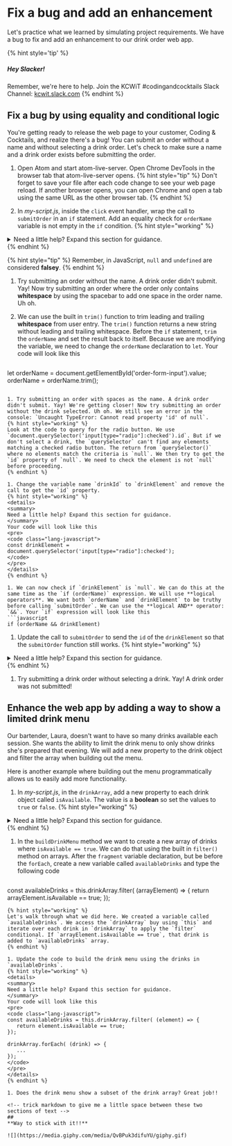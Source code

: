 # Fix a bug and add an enhancement

Let's practice what we learned by simulating project requirements. We have a bug to fix and add an enhancement to our drink order web app.

{% hint style='tip' %}
##### Hey Slacker!

Remember, we're here to help.
Join the KCWiT #codingandcocktails Slack Channel: [kcwit.slack.com](http://kcwit.slack.com)
{% endhint %}


## Fix a bug by using equality and conditional logic
You're getting ready to release the web page to your customer, Coding & Cocktails, and realize there's a bug! You can submit an order without a name and without selecting a drink order. Let's check to make sure a name and a drink order exists before submitting the order.

1. Open Atom and start atom-live-server. Open Chrome DevTools in the browser tab that atom-live-server opens.
   {% hint style="tip" %}
Don't forget to save your file after each code change to see your web page reload. If another browser opens, you can open Chrome and open a tab using the same URL as the other browser tab.
   {% endhint %}

1. In _my-script.js_, inside the `click` event handler, wrap the call to `submitOrder` in an `if` statement. Add an equality check for `orderName` variable is not empty in the `if` condition.
   {% hint style="working" %}
<details>
<summary>
Need a little help? Expand this section for guidance. 
</summary> 
Your code will look like this
<pre>
<code class="lang-javascript">
if (orderName) {
       submitOrder(orderName, drinkId);
}
</code>
</pre>
</details>
   {% endhint %}

   {% hint style="tip" %}
Remember, in JavaScript, `null` and `undefined` are considered **falsey**.
   {% endhint %}

1. Try submitting an order without the name. A drink order didn't submit. Yay! Now try submitting an order where the order only contains **whitespace** by using the spacebar to add one space in the order name. Uh oh.

1. We can use the built in `trim()` function to trim leading and trailing **whitespace** from user entry. The `trim()` function returns a new string without leading and trailing whitespace. Before the `if` statement, `trim` the `orderName` and set the result back to itself. Because we are modifying the variable, we need to change the `orderName` declaration to `let`. Your code will look like this
   ```javascript
let orderName = document.getElementById('order-form-input').value;
orderName = orderName.trim();
   ```

1. Try submitting an order with spaces as the name. A drink order didn't submit. Yay! We're getting closer! Now try submitting an order without the drink selected. Uh oh. We still see an error in the console: `Uncaught TypeError: Cannot read property 'id' of null`.
   {% hint style="working" %}
Look at the code to query for the radio button. We use `document.querySelector('input[type="radio"]:checked').id`. But if we don't select a drink, the `querySelector` can't find any elements matching a checked radio button. The return from `querySelector()` where no elements match the criteria is `null`. We then try to get the `id` property of `null`. We need to check the element is not `null` before proceeding.
   {% endhint %}

1. Change the variable name `drinkId` to `drinkElement` and remove the call to get the `id` property.
   {% hint style="working" %}
<details>
<summary>
Need a little help? Expand this section for guidance. 
</summary> 
Your code will look like this
<pre>
<code class="lang-javascript">
const drinkElement = document.querySelector('input[type="radio"]:checked');
</code>
</pre>
</details>
   {% endhint %}
   
1. We can now check if `drinkElement` is `null`. We can do this at the same time as the `if (orderName)` expression. We will use **logical operators**. We want both `orderName` and `drinkElement` to be truthy before calling `submitOrder`. We can use the **logical AND** operator: `&&`. Your `if` expression will look like this
   ```javascript
if (orderName && drinkElement)
   ```

1. Update the call to `submitOrder` to send the `id` of the `drinkElement` so that the `submitOrder` function still works.
   {% hint style="working" %}
<details>
<summary>
Need a little help? Expand this section for guidance. 
</summary> 
Your code will look like this
<pre>
<code class="lang-javascript">
submitOrder(orderName, drinkElement.id);
</code>
</pre>
</details>
   {% endhint %}

1. Try submitting a drink order without selecting a drink. Yay! A drink order was not submitted!


## Enhance the web app by adding a way to show a limited drink menu
Our bartender, Laura, doesn't want to have so many drinks available each session. She wants the ability to limit the drink menu to only show drinks she's prepared that evening. We will add a new property to the drink object and filter the array when building out the menu.

Here is another example where building out the menu programmatically allows us to easily add more functionality.

1. In _my-script.js_, in the `drinkArray`, add a new property to each drink object called `isAvailable`. The value is a **boolean** so set the values to `true` or `false`.
   {% hint style="working" %}
<details>
<summary>
Need a little help? Expand this section for guidance. 
</summary> 
Your drink object inside the array will look like this
<pre>
<code class="lang-javascript">
{
      'id': 'focusedLady',
      'label': 'Focused Lady',
      'photoId': 'eXdKs9d37Sc',
      'isAvailable': true
}
</code>
</pre>
Don't forget the single quotes and a comma between the <code>photoId</code> property and the new property. Make sure you add the property to every object!
</details>
   {% endhint %}

1. In the `buildDrinkMenu` method we want to create a new array of drinks where `isAvailable == true`. We can do that using the built in `filter()` method on arrays. After the `fragment` variable declaration, but be before the `forEach`, create a new variable called `availableDrinks` and type the following code
   ```javascript
const availableDrinks = this.drinkArray.filter( (arrayElement) => {
      return arrayElement.isAvailable == true;
});
   ```
   {% hint style="working" %}
Let's walk through what we did here. We created a variable called `availableDrinks`. We access the `drinkArray` buy using `this` and iterate over each drink in `drinkArray` to apply the `filter` conditional. If `arrayElement.isAvailable == true`, that drink is added to `availableDrinks` array.
   {% endhint %}

1. Update the code to build the drink menu using the drinks in `availableDrinks`.
   {% hint style="working" %}
<details>
<summary>
Need a little help? Expand this section for guidance. 
</summary> 
Your code will look like this
<pre>
<code class="lang-javascript">
const availableDrinks = this.drinkArray.filter( (element) => {
      return element.isAvailable == true;
});

drinkArray.forEach( (drink) => {
      ...
});
</code>
</pre>
</details>
   {% endhint %}

1. Does the drink menu show a subset of the drink array? Great job!!

<!-- trick markdown to give me a little space between these two sections of text -->
## 
**Way to stick with it!!**

![](https://media.giphy.com/media/QvBPuk3difuYU/giphy.gif)
